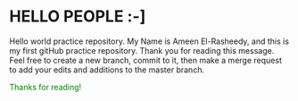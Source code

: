 # HELLO PEOPLE :-]
Hello world practice repository.
My Name is Ameen El-Rasheedy, and this is my first gitHub practice repository.
Thank you for reading this message.
Feel free to create a new branch, commit to it, then make a merge request to add your edits and additions to the master branch.

<span style="color: green">Thanks for reading!</span>
